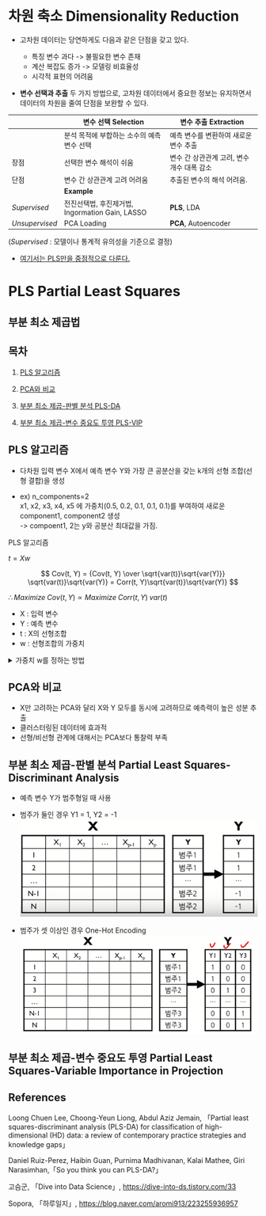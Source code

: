 # 차원 축소 Dimensionality Reduction

* 고차원 데이터는 당연하게도 다음과 같은 단점을 갖고 있다.
    - 특징 변수 과다 -> 불필요한 변수 존재
    - 계산 복잡도 증가 -> 모델링 비효율성
    - 시각적 표현의 어려움

* **변수 선택과 추출** 두 가지 방법으로, 고차원 데이터에서 중요한 정보는 유지하면서 데이터의 차원을 줄여 단점을 보완할 수 있다.

||변수 선택 Selection|변수 추출 Extraction|
|-|-|-|
||분석 목적에 부합하는 소수의 예측 변수 선택|예측 변수를 변환하여 새로운 변수 추출|
|장점|선택한 변수 해석이 쉬움|변수 간 상관관계 고려, 변수 개수 대폭 감소|
|단점|변수 간 상관관계 고려 어려움|추출된 변수의 해석 어려움.|
||**Example**||
|*Supervised*|전진선택법, 후진제거법, Ingormation Gain, LASSO|**PLS**, LDA|
|*Unsupervised*|PCA Loading|**PCA**, Autoencoder|

(*Supervised* : 모델이나 통계적 유의성을 기준으로 결정)

* <u>여기서는 PLS만을 중점적으로 다룬다.</u>


# PLS Partial Least Squares
## 부분 최소 제곱법

## 목차

1. [PLS 알고리즘](#pls-알고리즘)

2. [PCA와 비교](#pca와-비교)

3. [부분 최소 제곱-판별 분석 PLS-DA](#부분-최소-제곱-판별-분석-partial-least-squares-discriminant-analysis)

4. [부분 최소 제곱-변수 중요도 투영 PLS-VIP](#부분-최소-제곱-변수-중요도-투영-partial-least-squares-variable-importance-in-projection)


## PLS 알고리즘

* 다차원 입력 변수 X에서 예측 변수 Y와 가장 큰 공분산을 갖는 k개의 선형 조합(선형 결합)을 생성

* ex) n_components=2  
x1, x2, x3, x4, x5 에 가중치(0.5, 0.2, 0.1, 0.1, 0.1)를 부여하여 새로운 component1, component2 생성  
-> compoent1, 2는 y와 공분산 최대값을 가짐.

PLS 알고리즘
<div style="text-align: left;">

$t = Xw$
</div>

$$
Cov(t, Y) = {Cov(t, Y) \over \sqrt{var(t)}\sqrt{var(Y)}} \sqrt{var(t)}\sqrt{var(Y)} = Corr(t, Y)\sqrt{var(t)}\sqrt{var(Y)}
$$

<div style="text-align: left;">

$\therefore Maximize \; Cov(t, Y) \propto Maximize \; Corr(t, Y) \; var(t)$
</div>

* X : 입력 변수
* Y : 예측 변수
* t : X의 선형조합
* w : 선형조합의 가중치

<details>
<summary>가중치 w를 정하는 방법</summary>
<div></div>
<div style="text-align: left;">

$Maximize \; Cov(t, Y) \\
= Cov(Xw, Y) \\
= E[(Xw - E[Xw]) \cdot (Y-E[Y])] \\
= E[(Xw) \cdot (Y)] \\
= {1 \over n} \sum^n_{i=1}(Xw)_i \cdot Y_i \\
= {1 \over n} (Xw)^T Y \\
= {1 \over n} w^T(X^TY) \\
\\
\rightarrow w = X^TY \; 일때 \; w와 \; X^TY 같은 \; 방향으로 \; 값 \; 최대화$
</div>
</details>


## PCA와 비교

* X만 고려하는 PCA와 달리 X와 Y 모두를 동시에 고려하므로 예측력이 높은 성분 추출
* 클러스터링된 데이터에 효과적
* 선형/비선형 관계에 대해서는 PCA보다 통찰력 부족


## 부분 최소 제곱-판별 분석 Partial Least Squares-Discriminant Analysis

* 예측 변수 Y가 범주형일 때 사용
* 범주가 둘인 경우 Y1 = 1, Y2 = -1
![pls_da1](pls_da1.png)

* 범주가 셋 이상인 경우 One-Hot Encoding
![pls_da2](pls_da2.png)




## 부분 최소 제곱-변수 중요도 투영 Partial Least Squares-Variable Importance in Projection




## References

Loong Chuen Lee, Choong-Yeun Liong, Abdul Aziz Jemain, 「Partial least squares-discriminant analysis (PLS-DA) for classification of high-dimensional (HD) data: a review of contemporary practice strategies and knowledge gaps」

Daniel Ruiz-Perez, Haibin Guan, Purnima Madhivanan, Kalai Mathee, Giri Narasimhan,「So you think you can PLS-DA?」

고슴군, 「Dive into Data Science」, https://dive-into-ds.tistory.com/33

Sopora, 「하루일지」, https://blog.naver.com/aromi913/223255936957